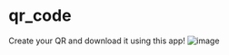 # qr_code
Create your QR and download it using this app!
![image](https://github.com/DiegoYegros/qr_code/assets/64743423/301fbd8e-19ca-42f1-8bda-f24970a838cb)
